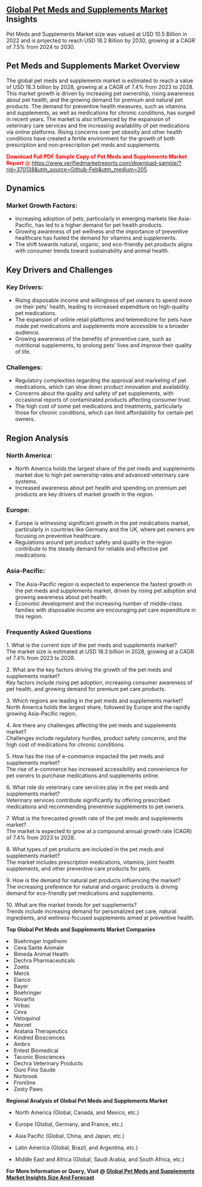 <h2><a href="https://www.verifiedmarketreports.com/download-sample/?rid=370138&amp;utm_source=Github&amp;utm_medium=205" target="_blank">Global Pet Meds and Supplements Market</a> Insights</h2><p>Pet Meds and Supplements Market size was valued at USD 10.5 Billion in 2022 and is projected to reach USD 18.2 Billion by 2030, growing at a CAGR of 7.5% from 2024 to 2030.</p><p><h2>Pet Meds and Supplements Market Overview</h2> <p>The global pet meds and supplements market is estimated to reach a value of USD 18.3 billion by 2028, growing at a CAGR of 7.4% from 2023 to 2028. This market growth is driven by increasing pet ownership, rising awareness about pet health, and the growing demand for premium and natural pet products. The demand for preventive health measures, such as vitamins and supplements, as well as medications for chronic conditions, has surged in recent years. The market is also influenced by the expansion of veterinary care services and the increasing availability of pet medications via online platforms. Rising concerns over pet obesity and other health conditions have created a fertile environment for the growth of both prescription and non-prescription pet meds and supplements.</p> <p><p><span class=""><span style="color: #ff0000;"><strong>Download Full PDF Sample Copy of Pet Meds and Supplements Market Report</strong> @ </span><a href="https://www.verifiedmarketreports.com/download-sample/?rid=370138&amp;utm_source=Github-Feb&amp;utm_medium=205" target="_blank">https://www.verifiedmarketreports.com/download-sample/?rid=370138&amp;utm_source=Github-Feb&amp;utm_medium=205</a></span></p></p> <h2>Dynamics</h2> <h3>Market Growth Factors:</h3> <ul> <li>Increasing adoption of pets, particularly in emerging markets like Asia-Pacific, has led to a higher demand for pet health products.</li> <li>Growing awareness of pet wellness and the importance of preventive healthcare has fueled the demand for vitamins and supplements.</li> <li>The shift towards natural, organic, and eco-friendly pet products aligns with consumer trends toward sustainability and animal health.</li> </ul> <h2>Key Drivers and Challenges</h2> <h3>Key Drivers:</h3> <ul> <li>Rising disposable income and willingness of pet owners to spend more on their pets' health, leading to increased expenditure on high-quality pet medications.</li> <li>The expansion of online retail platforms and telemedicine for pets have made pet medications and supplements more accessible to a broader audience.</li> <li>Growing awareness of the benefits of preventive care, such as nutritional supplements, to prolong pets' lives and improve their quality of life.</li> </ul> <h3>Challenges:</h3> <ul> <li>Regulatory complexities regarding the approval and marketing of pet medications, which can slow down product innovation and availability.</li> <li>Concerns about the quality and safety of pet supplements, with occasional reports of contaminated products affecting consumer trust.</li> <li>The high cost of some pet medications and treatments, particularly those for chronic conditions, which can limit affordability for certain pet owners.</li> </ul> <h2>Region Analysis</h2> <h3>North America:</h3> <ul> <li>North America holds the largest share of the pet meds and supplements market due to high pet ownership rates and advanced veterinary care systems.</li> <li>Increased awareness about pet health and spending on premium pet products are key drivers of market growth in the region.</li> </ul> <h3>Europe:</h3> <ul> <li>Europe is witnessing significant growth in the pet medications market, particularly in countries like Germany and the UK, where pet owners are focusing on preventive healthcare.</li> <li>Regulations around pet product safety and quality in the region contribute to the steady demand for reliable and effective pet medications.</li> </ul> <h3>Asia-Pacific:</h3> <ul> <li>The Asia-Pacific region is expected to experience the fastest growth in the pet meds and supplements market, driven by rising pet adoption and growing awareness about pet health.</li> <li>Economic development and the increasing number of middle-class families with disposable income are encouraging pet care expenditure in this region.</li> </ul> <h3>Frequently Asked Questions</h3> <p>1. What is the current size of the pet meds and supplements market? <br> The market size is estimated at USD 18.3 billion in 2028, growing at a CAGR of 7.4% from 2023 to 2028.</p> <p>2. What are the key factors driving the growth of the pet meds and supplements market? <br> Key factors include rising pet adoption, increasing consumer awareness of pet health, and growing demand for premium pet care products.</p> <p>3. Which regions are leading in the pet meds and supplements market? <br> North America holds the largest share, followed by Europe and the rapidly growing Asia-Pacific region.</p> <p>4. Are there any challenges affecting the pet meds and supplements market? <br> Challenges include regulatory hurdles, product safety concerns, and the high cost of medications for chronic conditions.</p> <p>5. How has the rise of e-commerce impacted the pet meds and supplements market? <br> The rise of e-commerce has increased accessibility and convenience for pet owners to purchase medications and supplements online.</p> <p>6. What role do veterinary care services play in the pet meds and supplements market? <br> Veterinary services contribute significantly by offering prescribed medications and recommending preventive supplements to pet owners.</p> <p>7. What is the forecasted growth rate of the pet meds and supplements market? <br> The market is expected to grow at a compound annual growth rate (CAGR) of 7.4% from 2023 to 2028.</p> <p>8. What types of pet products are included in the pet meds and supplements market? <br> The market includes prescription medications, vitamins, joint health supplements, and other preventive care products for pets.</p> <p>9. How is the demand for natural pet products influencing the market? <br> The increasing preference for natural and organic products is driving demand for eco-friendly pet medications and supplements.</p> <p>10. What are the market trends for pet supplements? <br> Trends include increasing demand for personalized pet care, natural ingredients, and wellness-focused supplements aimed at preventive health.</p> </p><p><strong>Top Global Pet Meds and Supplements Market Companies</strong></p><div data-test-id=""><p><li>Boehringer Ingelheim</li><li> Ceva Sante Animale</li><li> Bimeda Animal Health</li><li> Dechra Pharmaceuticals</li><li> Zoetis</li><li> Merck</li><li> Elanco</li><li> Bayer</li><li> Boehringer</li><li> Novartis</li><li> Virbac</li><li> Ceva</li><li> Vetoquinol</li><li> Nexvet</li><li> Aratana Therapeutics</li><li> Kindred Biosciences</li><li> Ambrx</li><li> Entest Biomedical</li><li> Taconic Biosciences</li><li> Dechra Veterinary Products</li><li> Ouro Fino Saude</li><li> Norbrook</li><li> Frontline</li><li> Zesty Paws</li></p><div><strong>Regional Analysis of&nbsp;Global Pet Meds and Supplements Market</strong></div><ul><li dir="ltr"><p dir="ltr">North America&nbsp;(Global, Canada, and Mexico, etc.)</p></li><li dir="ltr"><p dir="ltr">Europe (Global, Germany, and France, etc.)</p></li><li dir="ltr"><p dir="ltr">Asia Pacific&nbsp;(Global, China, and Japan, etc.)</p></li><li dir="ltr"><p dir="ltr">Latin America&nbsp;(Global, Brazil, and Argentina, etc.)</p></li><li dir="ltr">Middle East and Africa&nbsp;(Global, Saudi Arabia, and South Africa, etc.)</li></ul><p><strong>For More Information or Query, Visit @&nbsp;</strong><strong><a href="https://www.verifiedmarketreports.com/product/pet-meds-and-supplements-market/?utm_source=Github&amp;utm_medium=205" target="_blank">Global Pet Meds and Supplements Market Insights Size And Forecast</a></strong></p></div>
